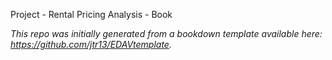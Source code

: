 Project - Rental Pricing Analysis - Book

*This repo was initially generated from a bookdown template available here: https://github.com/jtr13/EDAVtemplate.*	


